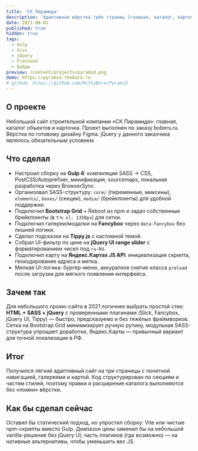 ```yaml
---
title: 'СК Пирамида'
description: 'Адаптивная вёрстка трёх страниц (главная, каталог, карточка) по готовому дизайну.'
date: 2021-08-01
published: true
hidden: true
tags:
  - Gulp
  - Scss
  - jQuery
  - Frontend
  - Бобры
preview: /content/projects/pyramid.png
demo: https://pyramid.theboro.ru
# github: https://github.com/MittyBoro/Pyramid
---
```


## О проекте

Небольшой сайт строительной компании «СК Пирамида»: главная, каталог объектов и карточка. Проект выполнен по заказу bobers.ru. Вёрстка по готовому дизайну Figma. jQuery у данного заказчика являлось обязательным условием

## Что сделал

- Настроил сборку на **Gulp 4**: компиляция SASS → CSS, PostCSS/Autoprefixer, минификация, sourcemaps, локальная разработка через BrowserSync.
- Организовал SASS-структуру: `core/` (переменные, миксины), `elements/`, `boxes/` (секции), `media/` (брейкпоинты) для удобной поддержки.
- Подключил **Bootstrap Grid** + Reboot из npm и задал собственные брейкпоинты (в т.ч. `xl: 1350px`) для сетки.
- Подключил галереи/модалки на **Fancybox** через `data-fancybox` без лишней логики.
- Сделал подсказки на **Tippy.js** с кастомной темой.
- Собрал UI-фильтр по цене на **jQuery UI range slider** с форматированием чисел под `ru-RU`.
- Подключил карту на **Яндекс.Картах JS API**: инициализация скрипта, геокодирование адреса и метка.
- Мелкая UI-логика: бургер-меню, аккуратное снятие класса `preload` после загрузки для мягкого появления интерфейса.

## Зачем так

Для небольшого промо-сайта в 2021 логичнее выбрать простой стек: **HTML + SASS + jQuery** с проверенными плагинами (Slick, Fancybox, jQuery UI, Tippy) — быстро, предсказуемо и без тяжёлых фреймворков. Сетка на Bootstrap Grid минимизирует ручную рутину, модульная SASS-структура упрощает доработки, Яндекс.Карты — привычный вариант для точной локализации в РФ.

## Итог

Получился лёгкий адаптивный сайт на три страницы с понятной навигацией, галереями и картой. Код структурирован по секциям и частям стилей, поэтому правки и расширение каталога выполняются без «ломки» вёрстки.

## Как бы сделал сейчас

Оставил бы статический подход, но упростил сборку: Vite или чистые npm-скрипты вместо Gulp. Диапазон цены заменил бы на небольшой vanilla-решение без jQuery UI; часть плагинов (где возможно) — на нативные альтернативы, чтобы уменьшить вес JS.
